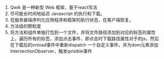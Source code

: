 1. Qwik 是一种新型 Web 框架，基于react写法
2. 尽可能长时间地延迟 Javascript 的执行和下载。
3. 在服务器端序列化应用程序和框架的执行状态，在客户端恢复。
4. 方法级的颗粒度
5. 将方法和组件单独打包到一个文件，并将文件路径添加到对应的标签的属性上，遍历所有的标签，添加点击事件，即点击时下载路径属性对于的js，然后在下载后的onload事件中重新dispatch 一个自定义事件，并为dom元素添加IntersectionObserver，触发qvisible事件

